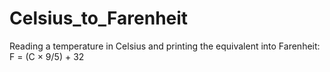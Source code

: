# Celsius_to_Farenheit
Reading a temperature in Celsius and printing the equivalent into Farenheit: F = (C × 9/5) + 32
